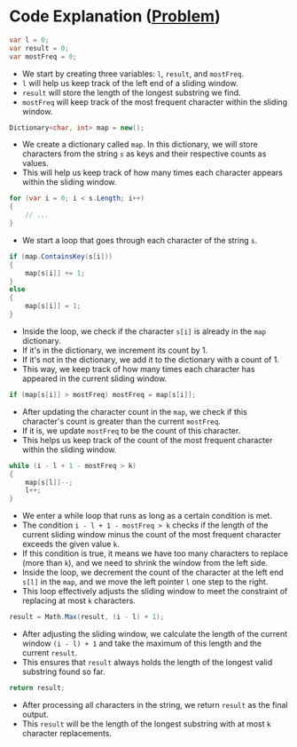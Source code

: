 # Code Explanation ([Problem](https://leetcode.com/problems/longest-repeating-character-replacement))

```csharp
var l = 0;
var result = 0;
var mostFreq = 0;
```

- We start by creating three variables: `l`, `result`, and `mostFreq`.
- `l` will help us keep track of the left end of a sliding window.
- `result` will store the length of the longest substring we find.
- `mostFreq` will keep track of the most frequent character within the sliding window.

```csharp
Dictionary<char, int> map = new();
```

- We create a dictionary called `map`. In this dictionary, we will store characters from the string `s` as keys and
  their respective counts as values.
- This will help us keep track of how many times each character appears within the sliding window.

```csharp
for (var i = 0; i < s.Length; i++)
{
    // ...
}
```

- We start a loop that goes through each character of the string `s`.

```csharp
if (map.ContainsKey(s[i]))
{
    map[s[i]] += 1;
}
else
{
    map[s[i]] = 1;
}
```

- Inside the loop, we check if the character `s[i]` is already in the `map` dictionary.
- If it's in the dictionary, we increment its count by 1.
- If it's not in the dictionary, we add it to the dictionary with a count of 1.
- This way, we keep track of how many times each character has appeared in the current sliding window.

```csharp
if (map[s[i]] > mostFreq) mostFreq = map[s[i]];
```

- After updating the character count in the `map`, we check if this character's count is greater than the
  current `mostFreq`.
- If it is, we update `mostFreq` to be the count of this character.
- This helps us keep track of the count of the most frequent character within the sliding window.

```csharp
while (i - l + 1 - mostFreq > k)
{
    map[s[l]]--;
    l++;
}
```

- We enter a while loop that runs as long as a certain condition is met.
- The condition `i - l + 1 - mostFreq > k` checks if the length of the current sliding window minus the count of the
  most frequent character exceeds the given value `k`.
- If this condition is true, it means we have too many characters to replace (more than `k`), and we need to shrink the
  window from the left side.
- Inside the loop, we decrement the count of the character at the left end `s[l]` in the `map`, and we move the left
  pointer `l` one step to the right.
- This loop effectively adjusts the sliding window to meet the constraint of replacing at most `k` characters.

```csharp
result = Math.Max(result, (i - l) + 1);
```

- After adjusting the sliding window, we calculate the length of the current window `(i - l) + 1` and take the maximum
  of this length and the current `result`.
- This ensures that `result` always holds the length of the longest valid substring found so far.

```csharp
return result;
```

- After processing all characters in the string, we return `result` as the final output.
- This `result` will be the length of the longest substring with at most `k` character replacements.

